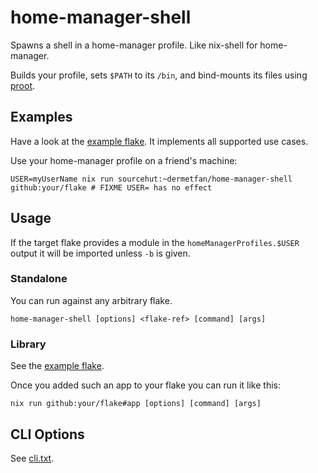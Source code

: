 # home-manager-shell

Spawns a shell in a home-manager profile. Like nix-shell for home-manager.

Builds your profile, sets `$PATH` to its `/bin`, and bind-mounts its files using [proot](https://proot-me.github.io/).

## Examples

Have a look at the [example flake](example/flake.nix). It implements all supported use cases.

Use your home-manager profile on a friend's machine:

	USER=myUserName nix run sourcehut:~dermetfan/home-manager-shell github:your/flake # FIXME USER= has no effect

## Usage

If the target flake provides a module in the `homeManagerProfiles.$USER` output it will be imported unless `-b` is given.

### Standalone

You can run against any arbitrary flake.

	home-manager-shell [options] <flake-ref> [command] [args]

### Library

See the [example flake](example/flake.nix).

Once you added such an app to your flake you can run it like this:

	nix run github:your/flake#app [options] [command] [args]

## CLI Options

See [cli.txt](cli.txt).
